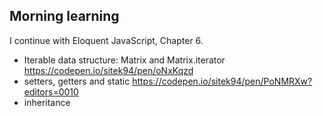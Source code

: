 ## Morning learning

I continue with Eloquent JavaScript, Chapter 6.

* Iterable data structure: Matrix and Matrix.iterator  https://codepen.io/sitek94/pen/oNxKqzd
* setters, getters and static https://codepen.io/sitek94/pen/PoNMRXw?editors=0010
* inheritance
